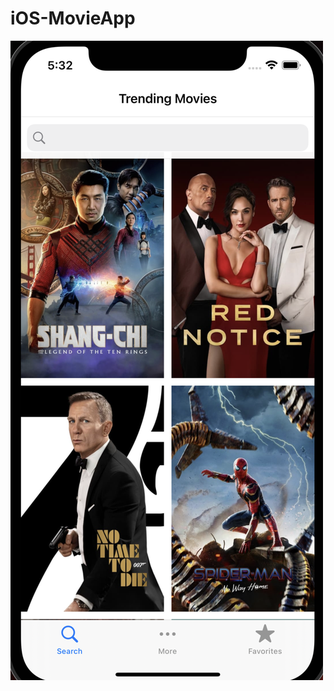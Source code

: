 # iOS-MovieApp

![alt text](https://github.com/ohohRain/iOS-MovieApp/blob/main/Screen%20Shot%202021-11-17%20at%205.32.42%20PM.png)
